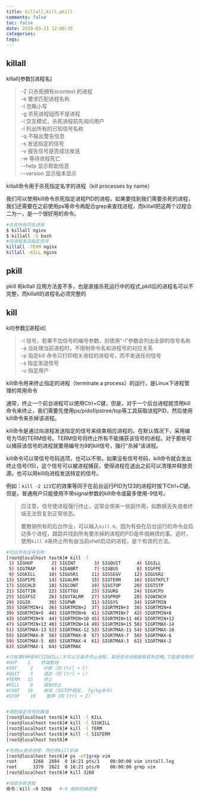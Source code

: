 ```yaml
---
title: killall,kill,pkill
comments: false
toc: false
date: 2020-03-11 12:08:15
categories:
tags:
---
```


## killall

killall\[参数\]\[进程名\]
> -Z 只杀死拥有scontext 的进程  
> -e 要求匹配进程名称  
> -I 忽略小写  
> -g 杀死进程组而不是进程  
> -i 交互模式，杀死进程前先询问用户  
> -l 列出所有的已知信号名称  
> -q 不输出警告信息  
> -s 发送指定的信号  
> -v 报告信号是否成功发送  
> -w 等待进程死亡  
> --help 显示帮助信息  
> --version 显示版本显示  

killall命令用于杀死指定名字的进程（kill processes by name）

我们可以使用kill命令杀死指定进程PID的进程，如果要找到我们需要杀死的进程，我们还需要在之前使用ps等命令再配合grep来查找进程，而killall把这两个过程合二为一，是一个很好用的命令。

``` sh
#杀死所有同名进程
$ killall nginx
$ killall -9 bash
#向进程发送指定信号
killall -TERM nginx
killall -KILL nginx
```

## pkill

pkill 和killall 应用方法差不多，也是直接杀死运行中的程式,pkill后的进程名可以不完整，而killall的进程名必须完整的

## kill

kill\[参数\]\[进程id\]
> -l  信号，若果不加信号的编号参数，则使用“-l”参数会列出全部的信号名称  
> -a  当处理当前进程时，不限制命令名和进程号的对应关系  
> -p  指定kill 命令只打印相关进程的进程号，而不发送任何信号  
> -s  指定发送信号  
> -u  指定用户  

kill命令用来终止指定的进程（terminate a process）的运行，是Linux下进程管理的常用命令

通常，终止一个前台进程可以使用Ctrl+C键，但是，对于一个后台进程就须用kill命令来终止，我们需要先使用ps/pidof/pstree/top等工具获取进程PID，然后使用kill命令来杀掉该进程。

kill命令是通过向进程发送指定的信号来结束相应进程的。在默认情况下，采用编号为15的TERM信号。TERM信号将终止所有不能捕获该信号的进程。对于那些可以捕获该信号的进程就要用编号为9的kill信号，强行“杀掉”该进程。

kill命令可以带信号号码选项，也可以不带。如果没有信号号码，kill命令就会发出终止信号(15)，这个信号可以被进程捕获，使得进程在退出之前可以清理并释放资源。也可以用kill向进程发送特定的信号。

例如：`kill -2 123`它的效果等同于在前台运行PID为123的进程时按下Ctrl+C键。但是，普通用户只能使用不带signal参数的kill命令或最多使用-9信号。

> 应注意，信号使进程强行终止，这常会带来一些副作用，如数据丢失或者终端无法恢复到正常状态。
>
>要撤销所有的后台作业，可以输入`kill 0`。因为有些在后台运行的命令会启动多个进程，跟踪并找到所有要杀掉的进程的PID是件很麻烦的事。这时，使用`kill 0`来终止所有由当前shell启动的进程，是个有效的方法。

``` sh
#列出所有信号名称
[root@localhost test6]# kill -l
 1) SIGHUP       2) SIGINT       3) SIGQUIT      4) SIGILL
 5) SIGTRAP      6) SIGABRT      7) SIGBUS       8) SIGFPE
 9) SIGKILL     10) SIGUSR1     11) SIGSEGV     12) SIGUSR2
13) SIGPIPE     14) SIGALRM     15) SIGTERM     16) SIGSTKFLT
17) SIGCHLD     18) SIGCONT     19) SIGSTOP     20) SIGTSTP
21) SIGTTIN     22) SIGTTOU     23) SIGURG      24) SIGXCPU
25) SIGXFSZ     26) SIGVTALRM   27) SIGPROF     28) SIGWINCH
29) SIGIO       30) SIGPWR      31) SIGSYS      34) SIGRTMIN
35) SIGRTMIN+1  36) SIGRTMIN+2  37) SIGRTMIN+3  38) SIGRTMIN+4
39) SIGRTMIN+5  40) SIGRTMIN+6  41) SIGRTMIN+7  42) SIGRTMIN+8
43) SIGRTMIN+9  44) SIGRTMIN+10 45) SIGRTMIN+11 46) SIGRTMIN+12
47) SIGRTMIN+13 48) SIGRTMIN+14 49) SIGRTMIN+15 50) SIGRTMAX-14
51) SIGRTMAX-13 52) SIGRTMAX-12 53) SIGRTMAX-11 54) SIGRTMAX-10
55) SIGRTMAX-9  56) SIGRTMAX-8  57) SIGRTMAX-7  58) SIGRTMAX-6
59) SIGRTMAX-5  60) SIGRTMAX-4  61) SIGRTMAX-3  62) SIGRTMAX-2
63) SIGRTMAX-1  64) SIGRTMAX

#只有第9种信号(SIGKILL)才可以无条件终止进程，其他信号进程都有权利忽略,下面是常用的信号：
#HUP    1    终端断线
#INT     2    中断（同 Ctrl + C）
#QUIT    3    退出（同 Ctrl + \）
#TERM   15    终止
#KILL    9    强制终止
#CONT   18    继续（与STOP相反， fg/bg命令）
#STOP    19    暂停（同 Ctrl + Z）


#得到指定信号的数值
[root@localhost test6]# kill -l KILL
[root@localhost test6]# kill -l SIGKILL
[root@localhost test6]# kill -l TERM
[root@localhost test6]# kill -l SIGTERM
[root@localhost test6]#

#先用ps查找进程，然后用kill杀掉
[root@localhost test6]# ps -ef|grep vim 
root      3268  2884  0 16:21 pts/1    00:00:00 vim install.log
root      3370  2822  0 16:21 pts/0    00:00:00 grep vim
[root@localhost test6]# kill 3268 

#彻底杀死进程
命令：kill –9 3268   #-9 强制杀掉进程
```





